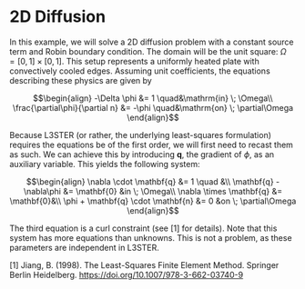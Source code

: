 # 2D Diffusion

In this example, we will solve a 2D diffusion problem with a constant source term and Robin boundary condition.
The domain will be the unit square: $\Omega=[0,1] \times [0,1]$.
This setup represents a uniformly heated plate with convectively cooled edges.
Assuming unit coefficients, the equations describing these physics are given by

$$\begin{align}
-\Delta \phi &= 1 \quad&\mathrm{in} \; \Omega\\
\frac{\partial\phi}{\partial n} &= -\phi \quad&\mathrm{on} \; \partial\Omega
\end{align}$$

Because L3STER (or rather, the underlying least-squares formulation) requires the equations be of the first order, we will first need to recast them as such.
We can achieve this by introducing $\mathbf{q}$, the gradient of $\phi$, as an auxiliary variable.
This yields the following system:

$$\begin{align}
\nabla \cdot \mathbf{q} &= 1 \quad &\\
\mathbf{q} - \nabla\phi &= \mathbf{0} &in \; \Omega\\
\nabla \times \mathbf{q} &= \mathbf{0}&\\
\phi + \mathbf{q} \cdot \mathbf{n} &= 0 &on \; \partial\Omega
\end{align}$$

The third equation is a curl constraint (see [1] for details).
Note that this system has more equations than unknowns.
This is not a problem, as these parameters are independent in L3STER.

[1] Jiang, B. (1998). The Least-Squares Finite Element Method. Springer Berlin Heidelberg. https://doi.org/10.1007/978-3-662-03740-9